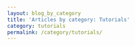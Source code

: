 ```yaml
---
layout: blog_by_category
title: 'Articles by category: Tutorials'
category: tutorials
permalink: /category/tutorials/
---
```

